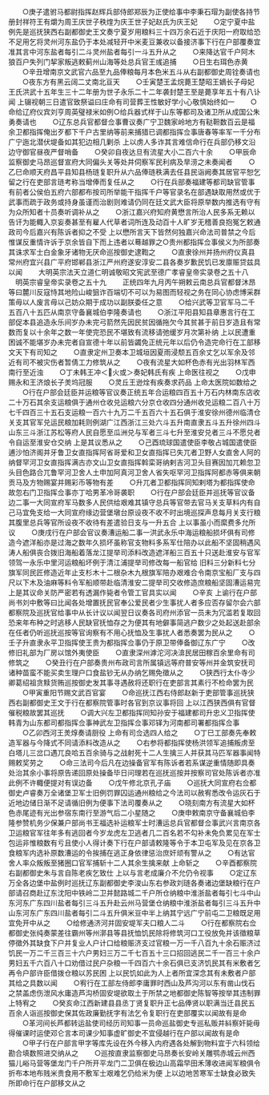 <!-- { "loadSidebar": true } -->
　　○庚子遣驸马都尉指挥赵辉兵部侍郎郑辰为正使给事中李秉石瑁为副使各持节册封祥符王有爝为周王庆世子秩煃为庆王世子妃赵氏为庆王妃
　　○定宁夏中盐例先是巡抚狭西右副都御史王文奏宁夏岁用粮料三十四万余石近于庆阳一府取给恐不足用乞将灵州河东盐仍于本处减轻开中米麦豆兼收以备接济事下行在户部覆奏宜准其言中河东盐者每引二斗灵州盐者每引一斗五升从之
　　○来降达官千户阿木狼百户失列门挈家叛逃敕蓟州山海等处总兵官王彧追捕
　　○日生右珥色赤黄
　　○辛丑增南京文武官六品至九品俸粮每月本色米五斗从右副都御史周铨奏请也
　　○夜东方有黑云阔二丈南北亘天
　　○壬寅楚王孟烷薨王楚昭王嫡长子母妃王氏洪武十五年生三十二年册为世子永乐二十二年袭封楚王至是薨享年五十有八讣闻  上辍视朝三日遣官致祭谥曰庄命有司营葬王性敏好学小心敬慎始终如一
　　○命给辽府仪宾刘亨周英璧禄米如例○给兵器式样于山东等都司及诸卫所从成国公朱勇奏请也
　　○辽东总兵官都督佥事曹议奏广宁卫魏家岭地方有鞑靼数百云是福余卫都指挥俺出歹都下千户古里纳等前来捕猎已调都指挥佥事唐春等率军一千分布广宁迤北潜伏堤备如其犯边相几剿杀  上以虏人多诈其言难信命行在兵部仍移文沿边守御官昼夜严督哨备
　　○癸卯自夜达旦有流星大小二百六十余
　　○甲辰命监察御史马昂巡督宣府大同偏头关等处并伺察军民利病及旱涝之未奏闻者
　　○乙巳命顺天府昌平县知县杨琏复职升从六品俸琏秩满去任县民诣阙奏其居官平恕乞留之行在吏部言琏考称当增俸而复任从之
　　○行在兵部奏福建等都司缺官管事有前者公侯伯五府六部都布按司所举能干指挥千户等官录名在部遇缺取用然或优于武事而疏于政务或持身虽谨而治剧则难请仍同在廷文武大臣将原举数内推选有守有为众所知者十员奏听调补从之
　　○浙江嘉兴府知府黄懋言所治人民多系无赖以告讦为能輙入京妄奏甚至有雇人代草者词所连及动百十人旷岁无稽善良抱冤乞敕通政司今后嘉兴有陈诉者抑之不受  上以懋所言天下皆然何独嘉兴命法司普禁之今后惟谋反重情许诉于京余皆自下而上违者以蓦越罪之○贵州都指挥佥事侯义为所部奏其诛求军士白金象牙诸物无厌命巡按御史逮鞫之
　　○直隶徐州并扬州府仪真县常州府宜兴县广平府邯郸县浙江严州府遂安淳安二县各奏岁歉民饥已发廪赈贷兹具以闻
　　大明英宗法天立道仁明诚敬昭文宪武至德广孝睿皇帝实录卷之五十八
　明英宗睿皇帝实录卷之五十九
　　正统四年九月丙午朔敕云南总兵官都督沐昂等曰麓川反寇恃其地险山峻狙诈百端切不可以为易图而轻视之务在同心协虑博采群策毋以人废言毋以己妨众期于成功以副朕委任之意
　　○给兴武等卫官军马二千五百八十五匹从南京守备襄城伯李隆奏请也
　　○浙江平阳县知县章惠言行在工部促本县追造永乐间岁办未完弓箭然先因民贫因循拖欠今其贫甚于前日岁造且有常数而复以十余年之数一年使完恐民不堪致有流移请弛缓岁月次第补纳  上以民遭重困诚不能堪岁办未完者自宣德十年以前皆蠲免正统元年以后仍令造完命行在工部移文天下有司知之
　　○直隶定州卫奏本卫城垣因夏雨浸颓五百余丈乞以军余及邻近有司不被灾伤者暂倩工力修筑从之
　　○夜有流星大如杯色赤有光出羽林军西南行至近浊
　　○丁未韩王冲＜火或＞奏妃韩氏有疾  上命医往视之
　　○戊申赐永和王济烺长子羙坞冠服
　　○灵丘王逊烇有疾奏求药品  上命太医院如数给之
　　○行在户部会廷臣并运粮等官议奏正统五年合运粮四百五十万石内林南东店收二十万石其余支运粮俱于通州仓收兑运粮六分京仓收四分通州收兑运粮二百八十万七千四百三十五石支运粮一百六十九万二千五百六十五石俱于淮安徐州德州临清仓关支其官军兑运民粮加耗则例湖广江西浙江三处六斗五升南直隶五斗五升徐州四斗山东三斗浙江苏松等府人民自愿至瓜洲兑与军者三斗七升至淮安兑者三斗不愿兑者令自运至淮安仓交纳  上是其议悉从之
　　○己酉琉球国遣使臣李敬占城国遣使臣逋沙怕济阁并牙鲁卫女直指挥阿省哥爱和卫女直指挥已失兀者卫野人女直舍人阿的纳督罕河卫女直指挥满古亦文山卫女直指挥斡栾哥纳剌吉河卫头目赛因加兀赖忽卫头目色路合兀鲁罕河卫舍人土申加阿真河卫舍人省失呕罕河卫指挥阿都赤等俱来朝贡马及方物赐宴并赐彩币等物有差
　　○升兀者卫都指挥同知剌塔为都指挥使命故忽右门卫指挥佥事亦丁哈男革冷哥袭职
　　○行在户部会廷臣并巡抚等官议备边二事一大同宣府军马数多人民供给艰难其镇守总兵等官带去官马关支草料内有自己马宜免支给一大同宣府缘边营堡墩台原设夜不收不时出境巡探声息每月关支行粮其腹里总兵等官所设夜不收待有差遣验日支与一升五合  上以事虽小而縻费多允所议
　　○庚戌行在户部会官议奏漕运船二事一洪武永乐中海运粮船损坏俱有司修造今遮洋船亦是过海之数年久损坏虽称官支物料多系军仕陪办以此船不坚固稍遇风涛人船俱丧合拨旧海船着落龙江提举司添料改造遮洋船三百五十只送赴淮安与官军领驾一永乐中里河运粮船坏例于清江浦提举司修改每一船官给  旧料三分新料七分旗军同民匠修造近年止支杉木十二根杂木九根旗军陪办艰难合令南京宝船厂支与四尺以下木及油麻等料令军船顺带赴临清淮安二提举司交收修造庶粮船坚固漕运易完  上是其议命关防严密若有透漏作毙者令管工官具实以闻
　　○辛亥  上谕行在户部尚书刘中敷等曰比闻各处增置抚民官奉公爱民者少生事扰人者多应否存留尔会六部都察院及巡抚官给事中从长计议以闻翌日议奏各司府州添官一员未为冗滥若复取回恐来年布种之时逃移人民缺官抚恤存之为便其有地僻事简逃户数少之处起送赴部余在任者仍听巡抚巡按等官询察有不用心抚恤及生事扰人者悉奏罢为民从之
　　○壬子升直隶永平卫指挥使王贵为都指挥佥事仍于原卫带俸备御辽东广宁
　　○改修旧礼部为厂房以馆外夷使臣
　　○直隶深州滹沱河决渰民居田稼百余里命有司修筑之
　　○癸丑行在户部奏贵州布政司言所属镇远等府普安等州并金筑安抚司诸种苗蛮不能买卖生理户口食盐钞无从办纳乞赐免徵从之
　　○狭西行太仆寺少卿葛绍祖贪黩货贿巡按御史发其事寻遇赦将还职行在吏部言其素行不检命罢为民
　　○甲寅重阳节赐文武百官宴
　　○命巡抚江西右侍郎赵新于吏部管事巡抚狭西右副都御史王文于行在都察院管事时各官到京议事将回  上以江西狭西俱有官督催税粮故罢其巡抚
　　○调大兴左卫都指挥同知孙安于福建都司升忠义卫指挥使韩青为山东都司都指挥佥事神武左卫指挥佥事邓铎为河南都司署都指挥佥事
　　○乙卯西河王羙焞奏请厨役  上命有司佥选四人给之
　　○丁巳工部奏先奉敕造军器与今降式不同请添料改造从之
　　○右参将都指挥使杨洪领军追捕叛虏至白塔儿三岔口遇兀良哈五百余骑与之战射死十二人生擒三人并获其马匹军器事闻特赐敕奖劳之
　　○命三法司今后凡在边操备官军有陈诉者若系谋逆重情随即具奏处治其余小事将原告递回原处操备毕日问理若在巡抚巡按并按察司官处陈诉者亦准此例不许輙便提对有误边备
　　○戊午修北京孔子庙
　　○巡抚大同宣府右佥都御史卢睿奏万全诸堡卫军士旧例罚罪囚运通州粮给之今法司以赦宥悉改令运灰石于近地边储日渐不足请循旧例为便事下法司覆奏从之
　　○晓刻南方有流星大如杯色赤尾迹有光出参宿东南行至游气后二小星随之
　　○庚申敕南京守备襄城伯李隆参赞机务少保兼户部尚书王福选补运粮军士时漕运总兵官都督佥事武兴言南京各卫运粮官军往年多有逃回者今岁龙虎左卫逃者几二百名若不勾补未免负累见在军士包运非惟粮数有亏且使小人得计奏下行在户部请敕隆等令于本卫屯军及见在京各卫食粮军内选补原数漕运的令挨捕在逃正身依律惩治庶奸顽有警从之
　　○有达官舍人率众叛叛至猪圈口官军捕斩十二人其余生擒来献  上命斩之
　　○辛酉都察院右副都御史朱与言自陈老疾乞致仕  上以与言老成廉介不允仍令视事
　　○定辽东万全各边堡中盐例时巡抚辽东副都御史李浚山东右参政刘琏各奏诸边堡缺粮行在户部请召商赴辽东沈阳中铁岭二卫并懿路城二千户所仓纳粮中淮浙盐者每引七斗中山东河东广东四川盐者每引三斗五升赴云州马营堡仓纳粮中淮浙盐者每引三斗五升中山东河东广东四川盐者每引二斗五升俱米豆中半上纳其宁远广宁前屯二卫粮既足用宜免开中从之
　　○给修通济河并固安堤军夫口粮人二斗
　　○行在都察院右佥都御史张纯奏蒙差往霸州等州漷县等县抚恤饥民除将修筑河口工役放免并该徵粮草停徵外其缺食下户并复业人户计口给粮赈济支过官粮一万一千八百九十余石赈济过饥民一万二千三百三十六户男妇三万二千七百五十三口招回逃民二千一百三十余户男妇五千六百八十口劝借过民户杂粮一千四百六十余石俱已支济饥民其有米敷者乞再令户部许臣借拨仓粮以苏民困  上以民饥如此为人上者所宜深念其有未敷者户部其给之具数以闻
　　○宥行在工部左侍郎李庸罪时西山及芦沟河以东有凿山伐石之禁盖虑伤泄风水庸造芦沟桥固安堤欲取土于所禁之地都御史陈智等按举其违制罪  上特宥之
　　○癸亥命江西新建县县丞丁贤复职升正七品俸贤以职满当迁县民五百余人诣巡按御史保其佐政廉勤抚字有法乞令复职行在吏部覆实以闻故有是命
　　○革河间长芦都转运盐使司经历司知事一员命巡盐御史专巡私贩并紏察奸毙毋得催课时运使邓仑言本司课少知事虚旷御史不宜侵越行在户部以闻故有是命
　　○甲子行在户部言甲字等库先设在外今移入内府遇各处解到物料宜于六科领给勘合填数照进交纳从之
　　○巡按直隶监察御史马昂奏长安岭关雕鹗赤城云州西猫儿峪马营等堡龙门千户所开平龙门二卫俱在极边山高霜早田禾薄收进闻军粮俱令折布本地布贱米贵食用不敷军士艰难乞仍给米为便  上以边地苦寒军士缺食必致失所即命行在户部移文从之

